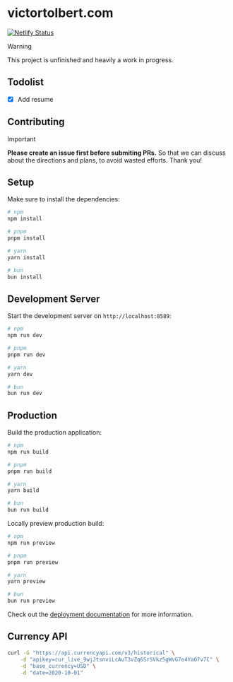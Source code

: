 # victortolbert.com

[![Netlify Status](https://api.netlify.com/api/v1/badges/94de5ecf-6912-416b-aa50-712d66212ec7/deploy-status)](https://app.netlify.com/sites/amazing-belekoy-e74780/deploys)

> [!WARNING]
> This project is unfinished and heavily a work in progress.

## Todolist

- [x] Add resume

## Contributing

> [!IMPORTANT]
>
> **Please create an issue first before submiting PRs.**
> So that we can discuss about the directions and plans, to avoid wasted efforts. Thank you!

## Setup

Make sure to install the dependencies:

```bash
# npm
npm install

# pnpm
pnpm install

# yarn
yarn install

# bun
bun install
```

## Development Server

Start the development server on `http://localhost:8589`:

```bash
# npm
npm run dev

# pnpm
pnpm run dev

# yarn
yarn dev

# bun
bun run dev
```

## Production

Build the production application:

```bash
# npm
npm run build

# pnpm
pnpm run build

# yarn
yarn build

# bun
bun run build
```

Locally preview production build:

```bash
# npm
npm run preview

# pnpm
pnpm run preview

# yarn
yarn preview

# bun
bun run preview
```

Check out the [deployment documentation](https://nuxt.com/docs/getting-started/deployment) for more information.


<!-- https://nuxters.nuxt.com/victortolbert -->

## Currency API

```bash
curl -G "https://api.currencyapi.com/v3/historical" \
    -d "apikey=cur_live_9wjJtsnviLcAuT3vZq6SrSVkz5gWvG7e4YaO7v7C" \
    -d "base_currency=USD" \
    -d "date=2020-10-01"
```

<!--
{
  "institution": "EmberConf 2020",
  "url": "https://www.testingjavascript.com/",
  "area": "Domain Modeling for JavaScript Apps with Mirage JS",
  "studyType": "Training",
  "startDate": "2020-03-01",
  "endDate": "2020-03-01",
  "score": "",
  "courses": []
},
{
  "institution": "Kent C. Dodds",
  "url": "https://www.testingjavascript.com/",
  "area": "Testing JavaScript",
  "studyType": "Training",
  "startDate": "2020-01-01",
  "endDate": "2020-01-01",
  "score": "",
  "courses": []
},
{
  "institution": "General Assembly, Atlanta, GA",
  "url": "https://generalassemb.ly",
  "area": "Product Development Bootcamp",
  "studyType": "Corporate Training",
  "startDate": "2017-01-01",
  "endDate": "2017-01-01",
  "score": "",
  "courses": []
},
{
  "institution": "CSS Conf 2017, New Orleans, LA",
  "url": "https://web.archive.org/web/20171012222136/https://2017.cssdevconf.com/",
  "area": "Product Development Bootcamp",
  "studyType": "Conference",
  "startDate": "2017-10-09",
  "endDate": "2017-10-11",
  "score": "",
  "courses": []
},
{
  "institution": "Camp Sass 2015, Atlanta, LA",
  "url": "https://web.archive.org/web/20150330073546/http://campsass.com/",
  "area": "Product Development Bootcamp",
  "studyType": "Conference",
  "startDate": "2017-01-01",
  "endDate": "2017-01-01",
  "score": "",
  "courses": []
},
{
  "institution": "Accelerbrate, Atlanta, GA",
  "url": "https://www.accelebrate.com/",
  "area": "Mastering JavaScript and Advanced JavaScript Best Practices",
  "studyType": "Training",
  "startDate": "2012-01-01",
  "endDate": "2012-01-01",
  "score": "",
  "courses": []
},
{
  "institution": "Edward Tufte, Atlanta, GA",
  "url": "https://web.archive.org/web/20090120182129/https://www.edwardtufte.com/tufte/courses",
  "area": "Presenting Data and Information",
  "studyType": "One-day course",
  "startDate": "2009-03-12",
  "endDate": "2009-03-13",
  "score": "",
  "courses": []
},
{
  "institution": "User Interface Engineer Conference, Monterey, CA",
  "url": "https://web.archive.org/web/20061230072545/http://www.uie.com/events/web_app_summit/2007/",
  "area": "Presenting Data and Information",
  "studyType": "One-day course",
  "startDate": "2007-01-21",
  "endDate": "2007-01-23",
  "score": "",
  "courses": []
},
{
  "institution": "Rails Conf 2007, Portland, OR",
  "url": "https://web.archive.org/web/20070202024926/http://conferences.oreillynet.com/pub/w/51/about.html",
  "area": "The official conference dedicated to everything Rails",
  "studyType": "Conference",
  "startDate": "2007-05-17",
  "endDate": "2007-05-20",
  "score": "",
  "courses": []
},
{
  "institution": "The Pragmatic Studio, Pasadena, CA",
  "url": "https://pragmaticstudio.com/",
  "area": "Ruby on Rails",
  "studyType": "In-Person Course",
  "startDate": "2006-01-26",
  "endDate": "2006-01-28",
  "score": "",
  "courses": []
},
{
  "institution": "37 Signals, Chicago, IL",
  "url": "https://37signals.com/",
  "area": "The Building of Basecamp",
  "studyType": "Corporate Training",
  "startDate": "2004-09-01",
  "endDate": "2004-09-01",
  "score": "",
  "courses": []
},
{
  "institution": "Learning Tree International, Atlanta, GA",
  "url": "https://www.learningtree.com/",
  "area": "XML – A comprehensive Introduction",
  "studyType": "Corporate Training",
  "startDate": "2002-04-01",
  "endDate": "2002-04-01",
  "score": "",
  "courses": []
},
 -->
